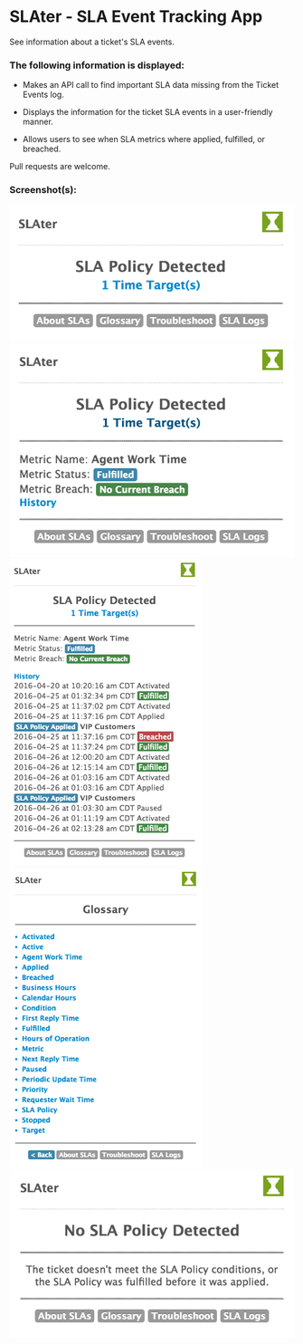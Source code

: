 # SLAter - SLA Event Tracking App

See information about a ticket's SLA events.

### The following information is displayed:

* Makes an API call to find important SLA data missing from the Ticket Events log.

* Displays the information for the ticket SLA events in a user-friendly manner. 

* Allows users to see when SLA metrics where applied, fulfilled, or breached.

Pull requests are welcome.

### Screenshot(s):

![Screenshot 1](assets/screenshot-01.png)
![Screenshot 2](assets/screenshot-02.png)
![Screenshot 3](assets/screenshot-03.png)
![Screenshot 4](assets/screenshot-04.png)
![Screenshot 5](assets/screenshot-05.png)
